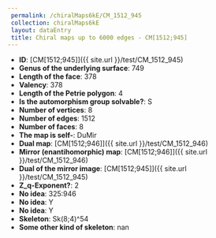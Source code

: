 ```yaml
--- 
 permalink: /chiralMaps6kE/CM_1512_945 
 collection: chiralMaps6kE
 layout: dataEntry
 title: Chiral maps up to 6000 edges - CM[1512;945]
---
```


- **ID**: [CM[1512;945]]({{ site.url }}/test/CM_1512_945)
- **Genus of the underlying surface**: 749
- **Length of the face**: 378
- **Valency**: 378
- **Length of the Petrie polygon**: 4
- **Is the automorphism group solvable?**: S
- **Number of vertices**: 8
- **Number of edges**: 1512
- **Number of faces**: 8
- **The map is self-**: DuMir
- **Dual map**: [CM[1512;946]]({{ site.url }}/test/CM_1512_946)
- **Mirror (enantihomorphic) map**: [CM[1512;946]]({{ site.url }}/test/CM_1512_946)
- **Dual of the mirror image**: [CM[1512;945]]({{ site.url }}/test/CM_1512_945)
- **Z_q-Exponent?**: 2
- **No idea**:  325:946
- **No idea**: Y
- **No idea**: Y
- **Skeleton**: Sk(8;4)^54
- **Some other kind of skeleton**: nan
